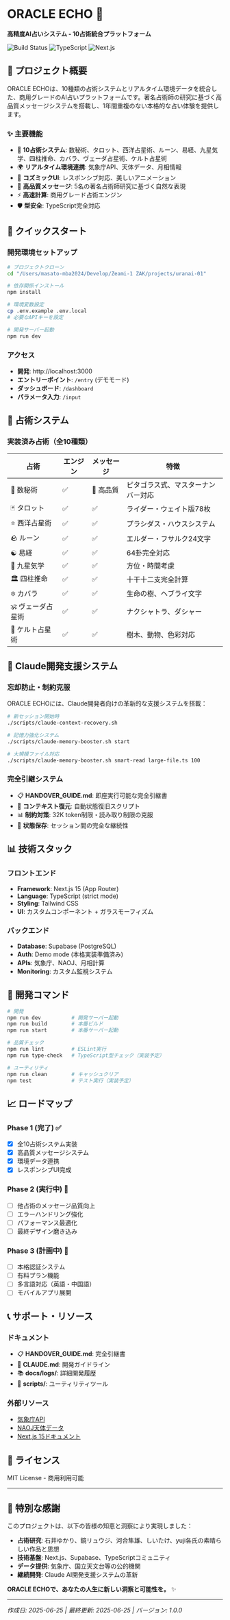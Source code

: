 # ORACLE ECHO 🔮
**高精度AI占いシステム - 10占術統合プラットフォーム**

![Build Status](https://img.shields.io/badge/build-passing-brightgreen) ![TypeScript](https://img.shields.io/badge/TypeScript-strict-blue) ![Next.js](https://img.shields.io/badge/Next.js-15-black)

## 🌟 プロジェクト概要

ORACLE ECHOは、10種類の占術システムとリアルタイム環境データを統合した、商用グレードのAI占いプラットフォームです。著名占術師の研究に基づく高品質メッセージシステムを搭載し、1年間重複のない本格的な占い体験を提供します。

### ✨ 主要機能
- 🔮 **10占術システム**: 数秘術、タロット、西洋占星術、ルーン、易経、九星気学、四柱推命、カバラ、ヴェーダ占星術、ケルト占星術
- 🌍 **リアルタイム環境連携**: 気象庁API、天体データ、月相情報
- 🎨 **コズミックUI**: レスポンシブ対応、美しいアニメーション
- 🧠 **高品質メッセージ**: 5名の著名占術師研究に基づく自然な表現
- ⚡ **高速計算**: 商用グレード占術エンジン
- 🛡️ **型安全**: TypeScript完全対応

## 🚀 クイックスタート

### 開発環境セットアップ
```bash
# プロジェクトクローン
cd "/Users/masato-mba2024/Develop/Zeami-1 ZAK/projects/uranai-01"

# 依存関係インストール
npm install

# 環境変数設定
cp .env.example .env.local
# 必要なAPIキーを設定

# 開発サーバー起動
npm run dev
```

### アクセス
- **開発**: http://localhost:3000
- **エントリーポイント**: `/entry` (デモモード)
- **ダッシュボード**: `/dashboard`
- **パラメータ入力**: `/input`

## 🎯 占術システム

### 実装済み占術（全10種類）
| 占術 | エンジン | メッセージ | 特徴 |
|------|----------|-----------|------|
| 🔢 数秘術 | ✅ | 🌟 高品質 | ピタゴラス式、マスターナンバー対応 |
| 🃏 タロット | ✅ | ✅ | ライダー・ウェイト版78枚 |
| ⭐ 西洋占星術 | ✅ | ✅ | プラシダス・ハウスシステム |
| 🪨 ルーン | ✅ | ✅ | エルダー・フサルク24文字 |
| ☯️ 易経 | ✅ | ✅ | 64卦完全対応 |
| 🌟 九星気学 | ✅ | ✅ | 方位・時間考慮 |
| 🏛️ 四柱推命 | ✅ | ✅ | 十干十二支完全計算 |
| 🔯 カバラ | ✅ | ✅ | 生命の樹、ヘブライ文字 |
| 🕉️ ヴェーダ占星術 | ✅ | ✅ | ナクシャトラ、ダシャー |
| 🌿 ケルト占星術 | ✅ | ✅ | 樹木、動物、色彩対応 |

## 🧠 Claude開発支援システム

### 忘却防止・制約克服
ORACLE ECHOには、Claude開発者向けの革新的な支援システムを搭載：

```bash
# 新セッション開始時
./scripts/claude-context-recovery.sh

# 記憶力強化システム
./scripts/claude-memory-booster.sh start

# 大規模ファイル対応
./scripts/claude-memory-booster.sh smart-read large-file.ts 100
```

### 完全引継システム
- 📋 **HANDOVER_GUIDE.md**: 即座実行可能な完全引継書
- 🧠 **コンテキスト復元**: 自動状態復旧スクリプト
- 📊 **制約対策**: 32K token制限・読み取り制限の克服
- 💾 **状態保存**: セッション間の完全な継続性

## 📊 技術スタック

### フロントエンド
- **Framework**: Next.js 15 (App Router)
- **Language**: TypeScript (strict mode)
- **Styling**: Tailwind CSS
- **UI**: カスタムコンポーネント + ガラスモーフィズム

### バックエンド
- **Database**: Supabase (PostgreSQL)
- **Auth**: Demo mode (本格実装準備済み)
- **APIs**: 気象庁、NAOJ、月相計算
- **Monitoring**: カスタム監視システム

## 🔧 開発コマンド

```bash
# 開発
npm run dev          # 開発サーバー起動
npm run build        # 本番ビルド
npm run start        # 本番サーバー起動

# 品質チェック  
npm run lint         # ESLint実行
npm run type-check   # TypeScript型チェック（実装予定）

# ユーティリティ
npm run clean        # キャッシュクリア
npm test             # テスト実行（実装予定）
```

## 📈 ロードマップ

### Phase 1 (完了) ✅
- [x] 全10占術システム実装
- [x] 高品質メッセージシステム  
- [x] 環境データ連携
- [x] レスポンシブUI完成

### Phase 2 (実行中) 🔄
- [ ] 他占術のメッセージ品質向上
- [ ] エラーハンドリング強化
- [ ] パフォーマンス最適化
- [ ] 最終デザイン磨き込み

### Phase 3 (計画中) 📅
- [ ] 本格認証システム
- [ ] 有料プラン機能
- [ ] 多言語対応（英語・中国語）
- [ ] モバイルアプリ展開

## 📞 サポート・リソース

### ドキュメント
- 📋 **HANDOVER_GUIDE.md**: 完全引継書
- 📖 **CLAUDE.md**: 開発ガイドライン  
- 📚 **docs/logs/**: 詳細開発履歴
- 🔧 **scripts/**: ユーティリティツール

### 外部リソース
- [気象庁API](https://www.jma.go.jp/)
- [NAOJ天体データ](https://eco.mtk.nao.ac.jp/)
- [Next.js 15ドキュメント](https://nextjs.org/docs)

## 📄 ライセンス

MIT License - 商用利用可能

---

## 🎉 特別な感謝

このプロジェクトは、以下の皆様の知恵と洞察により実現しました：

- **占術研究**: 石井ゆかり、鏡リュウジ、河合隼雄、しいたけ、yuji各氏の素晴らしい作品と思想
- **技術基盤**: Next.js、Supabase、TypeScriptコミュニティ
- **データ提供**: 気象庁、国立天文台等の公的機関
- **継続開発**: Claude AI開発支援システムの革新

**ORACLE ECHOで、あなたの人生に新しい洞察と可能性を。** ✨

---

*作成日: 2025-06-25 | 最終更新: 2025-06-25 | バージョン: 1.0.0*